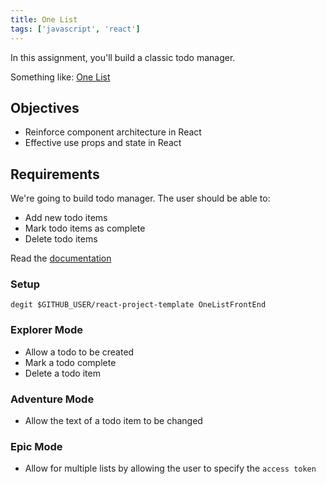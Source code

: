 ```yaml
---
title: One List
tags: ['javascript', 'react']
---
```


In this assignment, you'll build a classic todo manager.

Something like: [One List](https://one-list.ambetha.surge.sh)

## Objectives

- Reinforce component architecture in React
- Effective use props and state in React

## Requirements

We're going to build todo manager. The user should be able to:

- Add new todo items
- Mark todo items as complete
- Delete todo items

Read the [documentation](https://one-list-api.herokuapp.com)

### Setup

```shell
degit $GITHUB_USER/react-project-template OneListFrontEnd
```

### Explorer Mode

- Allow a todo to be created
- Mark a todo complete
- Delete a todo item

### Adventure Mode

- Allow the text of a todo item to be changed

### Epic Mode

- Allow for multiple lists by allowing the user to specify the
  `access token`

